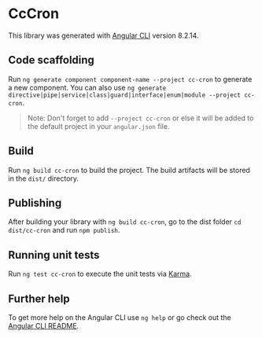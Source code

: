 # CcCron

This library was generated with [Angular CLI](https://github.com/angular/angular-cli) version 8.2.14.

## Code scaffolding

Run `ng generate component component-name --project cc-cron` to generate a new component. You can also use `ng generate directive|pipe|service|class|guard|interface|enum|module --project cc-cron`.
> Note: Don't forget to add `--project cc-cron` or else it will be added to the default project in your `angular.json` file. 

## Build

Run `ng build cc-cron` to build the project. The build artifacts will be stored in the `dist/` directory.

## Publishing

After building your library with `ng build cc-cron`, go to the dist folder `cd dist/cc-cron` and run `npm publish`.

## Running unit tests

Run `ng test cc-cron` to execute the unit tests via [Karma](https://karma-runner.github.io).

## Further help

To get more help on the Angular CLI use `ng help` or go check out the [Angular CLI README](https://github.com/angular/angular-cli/blob/master/README.md).

